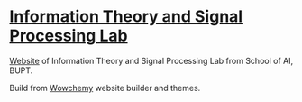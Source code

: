 # [Information Theory and Signal Processing Lab](https://github.com/2018210744/starter-hugo-research-group)

[Website](https://wondrous-dusk-013c57.netlify.app/) of Information Theory and Signal Processing Lab from School of AI, BUPT. 

Build from [Wowchemy](https://github.com/wowchemy/starter-hugo-research-group) website builder and themes.
